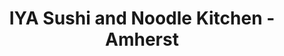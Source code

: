 ---
layout: place
title: "IYA Sushi and Noodle Kitchen - Amherst"
permalink: /massachusetts/amherst/iya-sushi-and-noodle-kitchen-amherst.html
stateAbbr: MA
stateName: Massachusetts
cityName: Amherst
seo:
  name: "IYA Sushi and Noodle Kitchen - Amherst"
  type: Restaurant
  links: https://www.iyasushi.com/
description: "IYA Sushi and Noodle Kitchen - Amherst serves delicious sushi in Amherst, Massachusetts. Try fresh Japanese dishes for a great dining experience. "
place_id: ChIJNbZNzPDN5okR60x4CkT9NJw
photos:
  - name: >-
      places/ChIJNbZNzPDN5okR60x4CkT9NJw/photos/AeeoHcLTYRCviAwEBhBoxx2WFYcoMwvlu8W97zeXNegBgZMFY46cA0_ceRqR_Lh95mPKl4iX3p_ji0mt6nb7wck9M8NOGST18YDhIvmShWr4Ll8zYgB7h9WdzetIhbpnFo6irW07ssbIsbDmHPjTLKNI1yNKt0NbKQsuwwA8niImt4jBdLDBb5L1fOzL7_SI0Kty6Vy3K1f5cWMGq_rykqnqOqcrXDtoqvCNkEonb3QdQtDE_4VH4oTZ3Y8YUBI0aX6MTUsQLYfzGWoVJm9LwqVUxiKWur5nMdeRiqQgAjb7aFgEAHnaf_mRRZcoVIGFtpvuPn6hfl5meJ1BSfh1ls5HzXB7GBIkhFDOdjRRxdw5C27IS207JrKrYa9WDcHL7zw3oOQFRM_zM_LmDXnls4uBnJtFU2rtcH2ITles6zkQFKbzTQ
    widthPx: 4032
    heightPx: 3024
    authorAttributions:
      - displayName: Andrea Pruna
        uri: https://maps.google.com/maps/contrib/111326895095148799204
        photoUri: >-
          https://lh3.googleusercontent.com/a-/ALV-UjUXdctGKcjAtZEF-ttVuhOpgQ4NtGxMpLDPd-MYvxVlJ04i2Mk7=s100-p-k-no-mo
    flagContentUri: >-
      https://www.google.com/local/imagery/report/?cb_client=maps_api_places.places_api&image_key=!1e10!2sCIHM0ogKEICAgID92IivTA&hl=en-US
    googleMapsUri: >-
      https://www.google.com/maps/place//data=!3m4!1e2!3m2!1sCIHM0ogKEICAgID92IivTA!2e10!4m2!3m1!1s0x89e6cdf0cc4db635:0x9c34fd440a784ceb
  - name: >-
      places/ChIJNbZNzPDN5okR60x4CkT9NJw/photos/AeeoHcIpPbqk-ZQs2H8x0GUMsfYxZcJKZ9SVpwUL7z5Y7GsV1xCBLCmlrXrfSPuzUHfu_pD1EkMA-HWkoVn0pC5Oos47gbiv--AbWnzDfVFL6pw2yRKAJX2_8iGrz4us3mWYiELeQDc7NVJNsDc1VdngedoSSqIDpq9JmPedwT2f1Ch4r5O73MivkWbO-YEn3U2g5H1JyDS3Ew7dfgE0aexvhhhsXxhZtVwcAnp4UqCqfS7jSe4gNI8gQKX1w-GuZUmmz7V_fq5In55okLlP_PrLbsiTy9EaLHFO_qhDpxq7spLeqWuKFXWKRfNzEGvTfNvJSUomPZzKM-83xY1GP8_k77_IeQbLWMB9dYPZ82WdZBZSElp2oS_5rJkETAlAm32MIk4LMFAsVL9_vyDFxJkTVP8qc125wu6PNZxJt7Sh62Qq1_Zc
    widthPx: 4800
    heightPx: 4002
    authorAttributions:
      - displayName: Mike E
        uri: https://maps.google.com/maps/contrib/110724836735872115041
        photoUri: >-
          https://lh3.googleusercontent.com/a/ACg8ocIOmVnTs-Qwen6o-Za9nmCTbO_0XfDybHIy5mVqno-NL3vhGw=s100-p-k-no-mo
    flagContentUri: >-
      https://www.google.com/local/imagery/report/?cb_client=maps_api_places.places_api&image_key=!1e10!2sCIHM0ogKEICAgIDnp7qjsQE&hl=en-US
    googleMapsUri: >-
      https://www.google.com/maps/place//data=!3m4!1e2!3m2!1sCIHM0ogKEICAgIDnp7qjsQE!2e10!4m2!3m1!1s0x89e6cdf0cc4db635:0x9c34fd440a784ceb
  - name: >-
      places/ChIJNbZNzPDN5okR60x4CkT9NJw/photos/AeeoHcLGEGjr3lpzeifDiSga7FL1n_yE0u0m_KaKWhof8jtvvcVd6Wv_0dnUsK6BmL-6zOqawl4OY7cKGVa5Px_78JtGxlgzCPosEBoXC1xmb_libY_aGEe5v3gK8m0S2BpPHan3wKwDLNiBkvxbxDDBv-ckAe8-CDGfID4zDsvUZjxsHLkMtJDSNkdFcOcQnLn64AS_WDo20SfJkG1J8FIPG7Ju9prkGJQH5mx1F1xD3YIYMIxAfLp0jR7gzjteYVA_wnb2URY1aKgZH20vzPl1bFUJd1X4qWR_9Vjq582JuKQRprhkZoypN9X4Knq9eHNNziM7hS1WeoyAVr95ZDmeYC0F3QGDvwXZzwZTjQN9sqRBQYcg3_aggctaK0i83Y7tQ_jVNZTGdLFBrRVXFu7mIxiNGzBSxIsmi_vDYHy6HG-HwMeh
    widthPx: 3072
    heightPx: 4080
    authorAttributions:
      - displayName: Bryan D
        uri: https://maps.google.com/maps/contrib/108849625600524180745
        photoUri: >-
          https://lh3.googleusercontent.com/a-/ALV-UjWWnix1fiklxPApRiAKVfJBBNh1qq38PikmG2acmePThBMVCfpt=s100-p-k-no-mo
    flagContentUri: >-
      https://www.google.com/local/imagery/report/?cb_client=maps_api_places.places_api&image_key=!1e10!2sCIHM0ogKEICAgIDZ2pKLmQE&hl=en-US
    googleMapsUri: >-
      https://www.google.com/maps/place//data=!3m4!1e2!3m2!1sCIHM0ogKEICAgIDZ2pKLmQE!2e10!4m2!3m1!1s0x89e6cdf0cc4db635:0x9c34fd440a784ceb
  - name: >-
      places/ChIJNbZNzPDN5okR60x4CkT9NJw/photos/AeeoHcKBz8pv23wPlic_m4rvHiSgpf7kSoLxLFLzBtAaGb_MGxWlwZRGHIv5W1gQ4xq7PR4Xrj84p3mr2mHEnJ-b89dhiKSEVye6vns6c1Weczify21AwtnHGRRaCL-j6ZpprdBsmWamVQKTq6Kyrh8IuBudPpcRxiuxj3P2SBj3v9LOnSRof5XmhUMvxpWXqJnkV2gT1FuQXutmjY243gkAXiwzZCNEpy6bkWGxbp2xeL2pQrq6Mz9skgDX2xxpTb9nOpzDZHiTW3oHVCDb4F_w6tKHQQWizWfMDMJTXAkdhhTK2IkMumWjB7LkhYVCGU0ooHZzJ3ZvdEGFAxl8L4bIOpgjCxuL6LR4j8XPS-DX-JUNhxgnRUtdaVGY3e7-CKvFtheDPdVpCV0bjmXwNY9Ol3CqhgYz1ITS-MpsAkhclU5lPg
    widthPx: 4032
    heightPx: 3024
    authorAttributions:
      - displayName: S G
        uri: https://maps.google.com/maps/contrib/103460787569616948008
        photoUri: >-
          https://lh3.googleusercontent.com/a/ACg8ocIRMAWYmYM5hx7YQJLFjEAnYJYj1Hr_WO6nnLx01N_U-weFNw=s100-p-k-no-mo
    flagContentUri: >-
      https://www.google.com/local/imagery/report/?cb_client=maps_api_places.places_api&image_key=!1e10!2sCIHM0ogKEICAgIDrh_SGZA&hl=en-US
    googleMapsUri: >-
      https://www.google.com/maps/place//data=!3m4!1e2!3m2!1sCIHM0ogKEICAgIDrh_SGZA!2e10!4m2!3m1!1s0x89e6cdf0cc4db635:0x9c34fd440a784ceb
  - name: >-
      places/ChIJNbZNzPDN5okR60x4CkT9NJw/photos/AeeoHcISBIqe3l9uPPES27iwyJHv0Phv6Ds87n7e1ybjxpHY7r-thp_QAuVbhc17PQtu0sEADGN6b07pfkcUAc4FtuNPmXgKonH2-TjazV9wwSe6IA9mFDGXfY5I8VYgC7b2hC37TpEqi6vrpKddf4JwkuAB-UjDI9_eNwWT9BuaXMyMEEFDsv-f5BNoZhumy85PX35D5nwKKf0OKO3Jekc_JluKP37lNoxoNwkT0nomLFk6MTqoj2olYvq00xG3DM1RGUW8lSTgxv0uyQLh_0wZFGiCktYAn0wwEx9pikoRg57QuTTxn0jrt-huLq2uTZBd9WhdFMD-Rm7VaIA8eiYb7CeLdXgOiCF-2frtghh8GNsFckcLQ9fkFLJMucb-nV-vPXmIaQV0I91LiauXohnkhTDPRBo8o-bST-dveC6VmAGQ5w
    widthPx: 4032
    heightPx: 3024
    authorAttributions:
      - displayName: J W (Jacqui)
        uri: https://maps.google.com/maps/contrib/113161143998368827355
        photoUri: >-
          https://lh3.googleusercontent.com/a-/ALV-UjUV7KynJzZ_s7qdfDmw67bhAS5dZlWsge2NtfOuY_Vdil0xPF6Sxg=s100-p-k-no-mo
    flagContentUri: >-
      https://www.google.com/local/imagery/report/?cb_client=maps_api_places.places_api&image_key=!1e10!2sCIHM0ogKEICAgICH4JqlOA&hl=en-US
    googleMapsUri: >-
      https://www.google.com/maps/place//data=!3m4!1e2!3m2!1sCIHM0ogKEICAgICH4JqlOA!2e10!4m2!3m1!1s0x89e6cdf0cc4db635:0x9c34fd440a784ceb
  - name: >-
      places/ChIJNbZNzPDN5okR60x4CkT9NJw/photos/AeeoHcIr2JCpTs_OyinIapb85REWFfW4Buz-RqsLMMnK0cyGcn_GtAkYhqqTRT0av0BUr46UCySZsArfuZkq35pkmy0U8Sj6bkLwfCEhiILV344Qw6CjHnMjIUzrmxajVuDAflVK5e0Cokpam-RDz__egHLmakHB_ikdTmigaXVx_UJ7h4sTYzA0kR77q9--LxZdTMRTB4WkfvpmHUhv8TKhGnxPbaokq5Gj-d--5Wj07eGhIu8nUMd7iGZRzijdEY8XHqxuy7Mv8sF2fX2diGA_3tT3XFvGly8I1hl3e18fFEzm1lD4emMk4TEVKBOXnLqmFiWnLfMXDJbm-OKQxjy5F87peOCbmeW9jZ5iuPRIKV9HH92x27ZFp-lUx5rgRHlAD3_CSgNgNmdBetTupccmTU10n5dqgQYegm93LJ0Ndhw
    widthPx: 4032
    heightPx: 3024
    authorAttributions:
      - displayName: J W (Jacqui)
        uri: https://maps.google.com/maps/contrib/113161143998368827355
        photoUri: >-
          https://lh3.googleusercontent.com/a-/ALV-UjUV7KynJzZ_s7qdfDmw67bhAS5dZlWsge2NtfOuY_Vdil0xPF6Sxg=s100-p-k-no-mo
    flagContentUri: >-
      https://www.google.com/local/imagery/report/?cb_client=maps_api_places.places_api&image_key=!1e10!2sCIHM0ogKEICAgID7gbv-YQ&hl=en-US
    googleMapsUri: >-
      https://www.google.com/maps/place//data=!3m4!1e2!3m2!1sCIHM0ogKEICAgID7gbv-YQ!2e10!4m2!3m1!1s0x89e6cdf0cc4db635:0x9c34fd440a784ceb
  - name: >-
      places/ChIJNbZNzPDN5okR60x4CkT9NJw/photos/AeeoHcIHtc6BIlQzuC4JknR6y-HMrSnGwKN4RpGJucFcBna6MlPmHgig-wQ5n6Y0q1xmFSN9v-rc8Oom_nATXTFuzQRZsAE9keilLtmg2s0287hMGdLsfB4GI8pP6fqv7A8A-SxGX1TFDx3q3oYUot4bBp9Xwd5q9qKTAxJB2amczdP7wV3o_hKjsKAjKmM_VmwTXxY0jRoCYQ9WVtGmcisymJLf86ereumxR8NTUZ7G8LNdf7LmVFZHIAHd5EAQUHYEoWE0POoR9y4VF7RbeX4RBw7Rskk2zh940fDgbYIBWdcQaLb9ztyDeOr_30oFDrDZvMS65x7MsOANaCMichDT8Z6JitxbdqKnEgacILU2MvdMbEDtbQDWvt-HtcKzhXk1wsqvLD5wM27VKZi2z9lGHd55mRxDH2m1TKe6D_VTRfrE3vM
    widthPx: 4032
    heightPx: 3024
    authorAttributions:
      - displayName: S G
        uri: https://maps.google.com/maps/contrib/103460787569616948008
        photoUri: >-
          https://lh3.googleusercontent.com/a/ACg8ocIRMAWYmYM5hx7YQJLFjEAnYJYj1Hr_WO6nnLx01N_U-weFNw=s100-p-k-no-mo
    flagContentUri: >-
      https://www.google.com/local/imagery/report/?cb_client=maps_api_places.places_api&image_key=!1e10!2sCIHM0ogKEICAgIDrh_SG5AE&hl=en-US
    googleMapsUri: >-
      https://www.google.com/maps/place//data=!3m4!1e2!3m2!1sCIHM0ogKEICAgIDrh_SG5AE!2e10!4m2!3m1!1s0x89e6cdf0cc4db635:0x9c34fd440a784ceb
  - name: >-
      places/ChIJNbZNzPDN5okR60x4CkT9NJw/photos/AeeoHcIMS2LwsRcMwOw29P9gbC0an4hPYrPUMSLDDERQrhMo92P820E8vQO14W38-lFMGeVFa__2_sEd9az02RV10nJLqwYfw5MEknqLrnXYgbp1_ivW7hmk4aVpR8uLl-KglqXuxlI-n_I9joQ3cTX9oyrsqNHHQzzEz-h7nvk7p93-QETVcx8tq-osRDPi2L10MIlEPXsw0avSSwGoB7b2asJkdYgwIGkk2BBt1OWQApwSWohUivQR15MU4u5ARJ2_19nBtzW9yW35zY88JvsxlHHH9AswQA_rtboPnKWAhFg6Nyq08OoKuT5tdn9HCd8oanCmWJU8kgsaGZY5Shy4Y0gN-j40m51UiarcLqcY549V34Z3pNV0zydR_pnZa7KKBM_89ddUlDea5PXIrQPz5TjjElOdxj0wXIS_TTDupqk_e9g
    widthPx: 3024
    heightPx: 4032
    authorAttributions:
      - displayName: Mei
        uri: https://maps.google.com/maps/contrib/114321461704182903749
        photoUri: >-
          https://lh3.googleusercontent.com/a-/ALV-UjVYtXs9T-UxW19iY4sBM9zPbSXBNQ_lG0heGCUeZkhR9EFjPO4=s100-p-k-no-mo
    flagContentUri: >-
      https://www.google.com/local/imagery/report/?cb_client=maps_api_places.places_api&image_key=!1e10!2sCIHM0ogKEICAgICTxZSSvAE&hl=en-US
    googleMapsUri: >-
      https://www.google.com/maps/place//data=!3m4!1e2!3m2!1sCIHM0ogKEICAgICTxZSSvAE!2e10!4m2!3m1!1s0x89e6cdf0cc4db635:0x9c34fd440a784ceb
  - name: >-
      places/ChIJNbZNzPDN5okR60x4CkT9NJw/photos/AeeoHcLMqq3xPjq4fcDnp5zxEk2Y9T5_0Yg3_taYpMdnDts193JB18SLzVHPrhLb5XD7QQjT0hUYjZc1p7uUhKaiDwjK3svMF9ot5TdcqQ4d7iGrQ5t-bJo76ijysjrWlvCx0XEoiAESPE0XkqI1EtZzpMQ5QR1psPhzkVYr52iPfqn8Z7tLSxPMPsfXR1N6tcBIcNfdxftSpsi7gPj7-NnvbAuMB2U6JBrWgW6zDYgbdpJm--WxSUKMEgKBprh5_4vKOcE5hrkPrUSmSPEf6NNXF6tlouW48mYkayCtEA7Lrhri4le4orYWGY5-ViJ3tZzsF6pJTtgVoH0hMuvS8PtmL0UamihHZmq4A9rN6noahrKS_F3O_trt0C6almnEkkuzQnBOLZRI10bB6aFBf6PiBJzfsfH2IFUZEtAL8eczh8xesLo
    widthPx: 3024
    heightPx: 4032
    authorAttributions:
      - displayName: Andrea Pruna
        uri: https://maps.google.com/maps/contrib/111326895095148799204
        photoUri: >-
          https://lh3.googleusercontent.com/a-/ALV-UjUXdctGKcjAtZEF-ttVuhOpgQ4NtGxMpLDPd-MYvxVlJ04i2Mk7=s100-p-k-no-mo
    flagContentUri: >-
      https://www.google.com/local/imagery/report/?cb_client=maps_api_places.places_api&image_key=!1e10!2sCIHM0ogKEICAgID92IivjAE&hl=en-US
    googleMapsUri: >-
      https://www.google.com/maps/place//data=!3m4!1e2!3m2!1sCIHM0ogKEICAgID92IivjAE!2e10!4m2!3m1!1s0x89e6cdf0cc4db635:0x9c34fd440a784ceb
  - name: >-
      places/ChIJNbZNzPDN5okR60x4CkT9NJw/photos/AeeoHcJPJy9k8Yhqh9F2QIa_-ppibmQrY_Fh5gHzoH2cvV-vUqt7dvndnw4kTcmGksK6sxVKJV7Id2I5sjFYalu-1-g-JKjKAAVnxM0m2x9SiLgZTs6Q-l80-tzs4eDtnY-rl4BMaicuOpm5m9ZjorJLRKAkAPnXmLmN-M0jK8qvnQr-RyBHAY3O-4Flm1Tu32Au9T0z4c1U1v8YF9qJUt4XjgdguKqoEnsq3GCIkis-t2BMcSsdQcBAlU85tGjryKmVCrmjS1wusE-jXgl44_Ge58HfFt310gMFmgMbfGweU3xpe1LHqgIvdG2fFtjhFXptRibnfI6GUODxiZsoXS2GaLFdYxL_shO5lMhxeVSGP8-ZQviX0QqRsuSCcRQo1q3bN29YWywAD3Ha8cvNrlAi-1HOHv_uMSgCBDIvimgZ2GZuZg
    widthPx: 4032
    heightPx: 3024
    authorAttributions:
      - displayName: Amit Hattimare
        uri: https://maps.google.com/maps/contrib/113454305693020248699
        photoUri: >-
          https://lh3.googleusercontent.com/a-/ALV-UjUI2CI9o_FPC-jh7OqsXlO08Im1zSWZ2iuMjZYfQPXLQz7AM4w=s100-p-k-no-mo
    flagContentUri: >-
      https://www.google.com/local/imagery/report/?cb_client=maps_api_places.places_api&image_key=!1e10!2sCIHM0ogKEICAgIC2uePyVA&hl=en-US
    googleMapsUri: >-
      https://www.google.com/maps/place//data=!3m4!1e2!3m2!1sCIHM0ogKEICAgIC2uePyVA!2e10!4m2!3m1!1s0x89e6cdf0cc4db635:0x9c34fd440a784ceb
address: 1 E Pleasant St, Amherst, MA 01002, USA
street: 1 E Pleasant St
city: Amherst
state: MA
zip: '01002'
country: USA
neighborhood: Amherst Center
latitude: '42.378871'
longitude: '-72.519757'
accessibility_options:
  wheelchairAccessibleParking: true
  wheelchairAccessibleEntrance: true
  wheelchairAccessibleRestroom: true
  wheelchairAccessibleSeating: true
business_status: OPERATIONAL
name: IYA Sushi and Noodle Kitchen - Amherst
google_maps_links:
  directionsUri: >-
    https://www.google.com/maps/dir//''/data=!4m7!4m6!1m1!4e2!1m2!1m1!1s0x89e6cdf0cc4db635:0x9c34fd440a784ceb!3e0
  placeUri: https://maps.google.com/?cid=11255899837380971755
  writeAReviewUri: >-
    https://www.google.com/maps/place//data=!4m3!3m2!1s0x89e6cdf0cc4db635:0x9c34fd440a784ceb!12e1
  reviewsUri: >-
    https://www.google.com/maps/place//data=!4m4!3m3!1s0x89e6cdf0cc4db635:0x9c34fd440a784ceb!9m1!1b1
  photosUri: >-
    https://www.google.com/maps/place//data=!4m3!3m2!1s0x89e6cdf0cc4db635:0x9c34fd440a784ceb!10e5
primary_type: Sushi Restaurant
opening_hours:
  regular: null
  current: null
secondary_opening_hours:
  regular:
    weekdayDescriptions: null
    type: null
  current:
    weekdayDescriptions: null
    type: null
phone: (413) 327-8000
price_level: null
price_range: $20 &ndash; $30
rating: '4.4'
rating_count: 216
website: https://www.iyasushi.com/
reviews: null
parking_options: null
payment_options: null
allow_dogs: null
curbside_pickup: null
delivery: null
dine_in: null
good_for_children: null
good_for_groups: null
good_for_sports: null
live_music: null
menu_for_children: null
outdoor_seating: null
reservable: null
restroom: null
serves_beer: null
serves_breakfast: null
serves_brunch: null
serves_cocktails: null
serves_coffee: null
serves_dinner: null
serves_dessert: null
serves_lunch: null
serves_vegetarian_food: null
serves_wine: null
takeout: null
summary: null

---